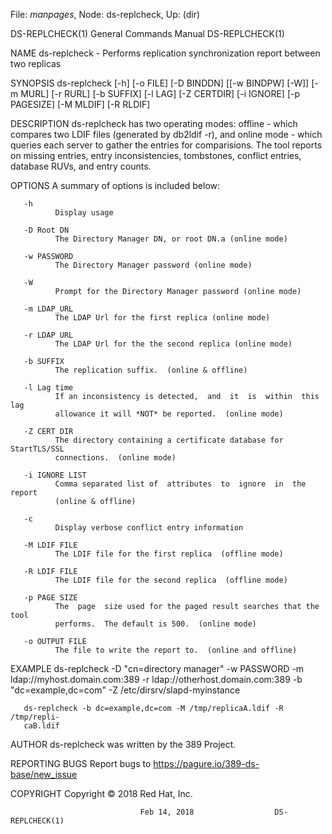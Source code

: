 File: *manpages*,  Node: ds-replcheck,  Up: (dir)

DS-REPLCHECK(1)             General Commands Manual            DS-REPLCHECK(1)



NAME
       ds-replcheck  - Performs replication synchronization report between two
       replicas


SYNOPSIS
       ds-replcheck [-h] [-o FILE] [-D BINDDN] [[-w BINDPW] [-W]] [-m MURL]
                    [-r RURL] [-b SUFFIX] [-l LAG] [-Z CERTDIR]
                    [-i IGNORE] [-p PAGESIZE] [-M MLDIF] [-R RLDIF]


DESCRIPTION
       ds-replcheck has two operating modes: offline - which compares two LDIF
       files  (generated  by db2ldif -r), and online mode - which queries each
       server to gather the entries for comparisions.   The  tool  reports  on
       missing  entries,  entry inconsistencies, tombstones, conflict entries,
       database RUVs, and entry counts.


OPTIONS
       A summary of options is included below:


       -h
              Display usage

       -D Root DN
              The Directory Manager DN, or root DN.a (online mode)

       -w PASSWORD
              The Directory Manager password (online mode)

       -W
              Prompt for the Directory Manager password (online mode)

       -m LDAP_URL
              The LDAP Url for the first replica (online mode)

       -r LDAP URL
              The LDAP Url for the the second replica (online mode)

       -b SUFFIX
              The replication suffix.  (online & offline)

       -l Lag time
              If an inconsistency is detected,  and  it  is  within  this  lag
              allowance it will *NOT* be reported.  (online mode)

       -Z CERT DIR
              The directory containing a certificate database for StartTLS/SSL
              connections.  (online mode)

       -i IGNORE LIST
              Comma separated list of  attributes  to  ignore  in  the  report
              (online & offline)

       -c
              Display verbose conflict entry information

       -M LDIF FILE
              The LDIF file for the first replica  (offline mode)

       -R LDIF FILE
              The LDIF file for the second replica  (offline mode)

       -p PAGE SIZE
              The  page  size used for the paged result searches that the tool
              performs.  The default is 500.  (online mode)

       -o OUTPUT FILE
              The file to write the report to.  (online and offline)


EXAMPLE
       ds-replcheck    -D    "cn=directory    manager"    -w    PASSWORD    -m
       ldap://myhost.domain.com:389   -r   ldap://otherhost.domain.com:389  -b
       "dc=example,dc=com" -Z /etc/dirsrv/slapd-myinstance

       ds-replcheck -b dc=example,dc=com -M /tmp/replicaA.ldif -R  /tmp/repli‐
       caB.ldif


AUTHOR
       ds-replcheck was written by the 389 Project.

REPORTING BUGS
       Report bugs to https://pagure.io/389-ds-base/new_issue

COPYRIGHT
       Copyright © 2018 Red Hat, Inc.




                                 Feb 14, 2018                  DS-REPLCHECK(1)
